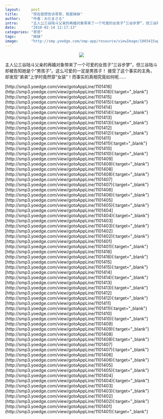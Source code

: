 ```yaml
---
layout:     post
title:      "现在就想告诉哥哥，我是妹妹"
author:     "作者：おだまさる"
intro:      "主人公三谷陆斗父亲的再婚对象带来了一个可爱的女孩子“三谷步梦”，但三谷陆斗却被告知她是个“男孩子”。这么可爱的一定是男孩子！ 接受了这个事实的主角，却发现“弟弟”上学时竟然穿“女装”！而事实的真相究竟如何呢……"
date:       "2018-02-14 12:17:13"
categories: "哥哥"
tags:       "妹妹"
image:      "http://smp.yoedge.com/smp-app/resource/viewImage/1003415appline.png"
---
```

<div style="text-align: center">
<p><img src="http://smp.yoedge.com/smp-app/resource/viewImage/1003415appline.png"/></p>
</div>
<p class="post-meta">
<span>主人公三谷陆斗父亲的再婚对象带来了一个可爱的女孩子“三谷步梦”，但三谷陆斗却被告知她是个“男孩子”。这么可爱的一定是男孩子！ 接受了这个事实的主角，却发现“弟弟”上学时竟然穿“女装”！而事实的真相究竟如何呢……</span>
</p>
[http://smp3.yoedge.com/view/gotoAppLine/1101416](http://smp3.yoedge.com/view/gotoAppLine/1101416){:target="_blank"}
[http://smp3.yoedge.com/view/gotoAppLine/1101415](http://smp3.yoedge.com/view/gotoAppLine/1101415){:target="_blank"}
[http://smp3.yoedge.com/view/gotoAppLine/1101414](http://smp3.yoedge.com/view/gotoAppLine/1101414){:target="_blank"}
[http://smp3.yoedge.com/view/gotoAppLine/1101413](http://smp3.yoedge.com/view/gotoAppLine/1101413){:target="_blank"}
[http://smp3.yoedge.com/view/gotoAppLine/1101412](http://smp3.yoedge.com/view/gotoAppLine/1101412){:target="_blank"}
[http://smp3.yoedge.com/view/gotoAppLine/1101411](http://smp3.yoedge.com/view/gotoAppLine/1101411){:target="_blank"}
[http://smp3.yoedge.com/view/gotoAppLine/1101410](http://smp3.yoedge.com/view/gotoAppLine/1101410){:target="_blank"}
[http://smp3.yoedge.com/view/gotoAppLine/1101409](http://smp3.yoedge.com/view/gotoAppLine/1101409){:target="_blank"}
[http://smp3.yoedge.com/view/gotoAppLine/1101408](http://smp3.yoedge.com/view/gotoAppLine/1101408){:target="_blank"}
[http://smp3.yoedge.com/view/gotoAppLine/1101407](http://smp3.yoedge.com/view/gotoAppLine/1101407){:target="_blank"}
[http://smp3.yoedge.com/view/gotoAppLine/1101406](http://smp3.yoedge.com/view/gotoAppLine/1101406){:target="_blank"}
[http://smp3.yoedge.com/view/gotoAppLine/1101405](http://smp3.yoedge.com/view/gotoAppLine/1101405){:target="_blank"}
[http://smp3.yoedge.com/view/gotoAppLine/1101404](http://smp3.yoedge.com/view/gotoAppLine/1101404){:target="_blank"}
[http://smp3.yoedge.com/view/gotoAppLine/1101403](http://smp3.yoedge.com/view/gotoAppLine/1101403){:target="_blank"}
[http://smp3.yoedge.com/view/gotoAppLine/1101402](http://smp3.yoedge.com/view/gotoAppLine/1101402){:target="_blank"}
[http://smp3.yoedge.com/view/gotoAppLine/1101401](http://smp3.yoedge.com/view/gotoAppLine/1101401){:target="_blank"}
[http://smp3.yoedge.com/view/gotoAppLine/1101416](http://smp3.yoedge.com/view/gotoAppLine/1101416){:target="_blank"}
[http://smp3.yoedge.com/view/gotoAppLine/1101415](http://smp3.yoedge.com/view/gotoAppLine/1101415){:target="_blank"}
[http://smp3.yoedge.com/view/gotoAppLine/1101414](http://smp3.yoedge.com/view/gotoAppLine/1101414){:target="_blank"}
[http://smp3.yoedge.com/view/gotoAppLine/1101413](http://smp3.yoedge.com/view/gotoAppLine/1101413){:target="_blank"}
[http://smp3.yoedge.com/view/gotoAppLine/1101412](http://smp3.yoedge.com/view/gotoAppLine/1101412){:target="_blank"}
[http://smp3.yoedge.com/view/gotoAppLine/1101411](http://smp3.yoedge.com/view/gotoAppLine/1101411){:target="_blank"}
[http://smp3.yoedge.com/view/gotoAppLine/1101410](http://smp3.yoedge.com/view/gotoAppLine/1101410){:target="_blank"}
[http://smp3.yoedge.com/view/gotoAppLine/1101409](http://smp3.yoedge.com/view/gotoAppLine/1101409){:target="_blank"}
[http://smp3.yoedge.com/view/gotoAppLine/1101408](http://smp3.yoedge.com/view/gotoAppLine/1101408){:target="_blank"}
[http://smp3.yoedge.com/view/gotoAppLine/1101407](http://smp3.yoedge.com/view/gotoAppLine/1101407){:target="_blank"}
[http://smp3.yoedge.com/view/gotoAppLine/1101406](http://smp3.yoedge.com/view/gotoAppLine/1101406){:target="_blank"}
[http://smp3.yoedge.com/view/gotoAppLine/1101405](http://smp3.yoedge.com/view/gotoAppLine/1101405){:target="_blank"}
[http://smp3.yoedge.com/view/gotoAppLine/1101404](http://smp3.yoedge.com/view/gotoAppLine/1101404){:target="_blank"}
[http://smp3.yoedge.com/view/gotoAppLine/1101403](http://smp3.yoedge.com/view/gotoAppLine/1101403){:target="_blank"}
[http://smp3.yoedge.com/view/gotoAppLine/1101402](http://smp3.yoedge.com/view/gotoAppLine/1101402){:target="_blank"}
[http://smp3.yoedge.com/view/gotoAppLine/1101401](http://smp3.yoedge.com/view/gotoAppLine/1101401){:target="_blank"}


